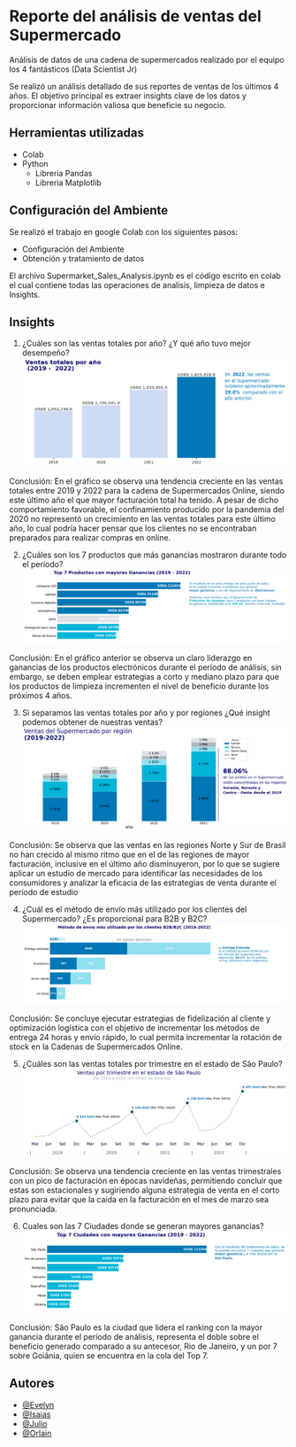 
# Reporte del análisis de ventas del Supermercado

Análisis de datos de una cadena de supermercados realizado por el equipo los 4 fantásticos (Data Scientist Jr)

Se realizó un análisis detallado de sus reportes de ventas de los últimos 4 años. El objetivo principal es extraer insights clave de los datos y proporcionar información valiosa que beneficie su negocio.

## Herramientas utilizadas
- Colab
- Python
  - Libreria Pandas
  - Libreria Matplotlib

## Configuración del Ambiente
Se realizó el trabajo en google Colab con los siguientes pasos:
- Configuración del Ambiente
- Obtención y tratamiento de datos

El archivo Supermarket_Sales_Analysis.ipynb es el código escrito en colab el cual contiene todas las operaciones de analisis, limpieza de datos e Insights.

## Insights
1. ¿Cuáles son las ventas totales por año? ¿Y qué año tuvo mejor desempeño?
![image](https://github.com/TigerXHero/Supermarket-Sales-Analisis-Data/blob/main/images/1.png)

Conclusión:
En el gráfico se observa una tendencia creciente en las ventas totales entre 2019 y 2022 para la cadena de Supermercados Online, siendo este último año el que mayor facturación total ha tenido. A pesar de dicho comportamiento favorable, el confinamiento producido por la pandemia del 2020 no representó un crecimiento en las ventas totales para este último año, lo cual podría hacer pensar que los clientes no se encontraban preparados para realizar compras en online.

2. ¿Cuáles son los 7 productos que más ganancias mostraron durante todo el período?
![image](https://github.com/TigerXHero/Supermarket-Sales-Analisis-Data/blob/main/images/2.png)

Conclusión:
En el gráfico anterior se observa un claro liderazgo en ganancias de los productos electrónicos durante el período de análisis, sin embargo, se deben emplear estrategias a corto y mediano plazo para que los productos de limpieza incrementen el nivel de beneficio durante los próximos 4 años.

3. Si separamos las ventas totales por año y por regiones ¿Qué insight podemos obtener de nuestras ventas?
![image](https://github.com/TigerXHero/Supermarket-Sales-Analisis-Data/blob/main/images/3.png)

Conclusión:
Se observa que las ventas en las regiones Norte y Sur de Brasil no han crecido al mismo ritmo que en el de las regiones de mayor facturación, inclusive en el último año disminuyeron, por lo que se sugiere aplicar un estudio de mercado para identificar las necesidades de los consumidores y analizar la eficacia de las estrategias de venta durante el período de estudio

4. ¿Cuál es el método de envío más utilizado por los clientes del Supermercado? ¿Es proporcional para B2B y B2C?
![image](https://github.com/TigerXHero/Supermarket-Sales-Analisis-Data/blob/main/images/4.png)

Conclusión:
Se concluye ejecutar estrategias de fidelización al cliente y optimización logística con el objetivo de incrementar los métodos de entrega 24 horas y envío rápido, lo cual permita incrementar la rotación de stock en la Cadenas de Supermercados Online.

5. ¿Cuáles son las ventas totales por trimestre en el estado de São Paulo?
![image](https://github.com/TigerXHero/Supermarket-Sales-Analisis-Data/blob/main/images/5.png)

Conclusión:
Se observa una tendencia creciente en las ventas trimestrales con un pico de facturación en épocas navideñas, permitiendo concluir que estas son estacionales y sugiriendo alguna estrategia de venta en el corto plazo para evitar que la caída en la facturación en el mes de marzo sea pronunciada.

6. Cuales son las 7 Ciudades donde se generan mayores ganancias?
![image](https://github.com/TigerXHero/Supermarket-Sales-Analisis-Data/blob/main/images/6.png)

Conclusión:
São Paulo​ es la ciudad que lidera el ranking con la mayor ganancia durante el período de análisis, representa el doble sobre el beneficio generado comparado a su antecesor, Rio de Janeiro, y un por 7 sobre Goiânia, quien se encuentra en la cola del Top 7.


## Autores

- [@Evelyn](Evyca)
- [@Isaias](isaiasxhero)
- [@Julio](julioalvarez0103)
- [@Orlain](kwskizx6rr)
